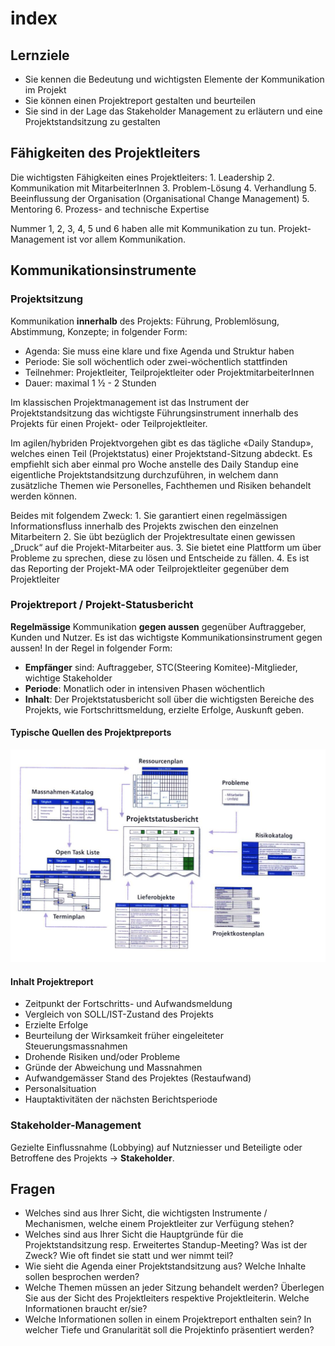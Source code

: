 # index

## Lernziele

* Sie kennen die Bedeutung und wichtigsten Elemente der Kommunikation im Projekt
* Sie können einen Projektreport gestalten und beurteilen
* Sie sind in der Lage das Stakeholder Management zu erläutern und eine Projektstandsitzung zu gestalten

## Fähigkeiten des Projektleiters

Die wichtigsten Fähigkeiten eines Projektleiters: 1. Leadership 2. Kommunikation mit MitarbeiterInnen 3. Problem-Lösung 4. Verhandlung 5. Beeinflussung der Organisation \(Organisational Change Management\) 5. Mentoring 6. Prozess- and technische Expertise

Nummer 1, 2, 3, 4, 5 und 6 haben alle mit Kommunikation zu tun. Projekt-Management ist vor allem Kommunikation.

## Kommunikationsinstrumente

### Projektsitzung

Kommunikation **innerhalb** des Projekts: Führung, Problemlösung, Abstimmung, Konzepte; in folgender Form:

* Agenda: Sie muss eine klare und fixe Agenda und Struktur haben 
* Periode: Sie soll wöchentlich oder zwei-wöchentlich stattfinden 
* Teilnehmer: Projektleiter, Teilprojektleiter oder ProjektmitarbeiterInnen 
* Dauer: maximal 1 ½ - 2 Stunden

Im klassischen Projektmanagement ist das Instrument der Projektstandsitzung das wichtigste Führungsinstrument innerhalb des Projekts für einen Projekt- oder Teilprojektleiter.

Im agilen/hybriden Projektvorgehen gibt es das tägliche «Daily Standup», welches einen Teil \(Projektstatus\) einer Projektstand-Sitzung abdeckt. Es empfiehlt sich aber einmal pro Woche anstelle des Daily Standup eine eigentliche Projektstandsitzung durchzuführen, in welchem dann zusätzliche Themen wie Personelles, Fachthemen und Risiken behandelt werden können.

Beides mit folgendem Zweck: 1. Sie garantiert einen regelmässigen Informationsfluss innerhalb des Projekts zwischen den einzelnen Mitarbeitern 2. Sie übt bezüglich der Projektresultate einen gewissen „Druck“ auf die Projekt-Mitarbeiter aus. 3. Sie bietet eine Plattform um über Probleme zu sprechen, diese zu lösen und Entscheide zu fällen. 4. Es ist das Reporting der Projekt-MA oder Teilprojektleiter gegenüber dem Projektleiter

### Projektreport / Projekt-Statusbericht

**Regelmässige** Kommunikation **gegen aussen** gegenüber Auftraggeber, Kunden und Nutzer. Es ist das wichtigste Kommunikationsinstrument gegen aussen! In der Regel in folgender Form:

* **Empfänger** sind: Auftraggeber, STC\(Steering Komitee\)-Mitglieder, wichtige Stakeholder
* **Periode**: Monatlich oder in intensiven Phasen wöchentlich
* **Inhalt**: Der Projektstatusbericht soll über die wichtigsten Bereiche des Projekts, wie Fortschrittsmeldung, erzielte Erfolge, Auskunft geben.

#### Typische Quellen des Projektpreports

![](../../.gitbook/assets/draggedimage%20%287%29.png)

#### Inhalt Projektreport

* Zeitpunkt der Fortschritts- und Aufwandsmeldung 
* Vergleich von SOLL/IST-Zustand des Projekts 
* Erzielte Erfolge 
* Beurteilung der Wirksamkeit früher eingeleiteter Steuerungsmassnahmen 
* Drohende Risiken und/oder Probleme 
* Gründe der Abweichung und Massnahmen 
* Aufwandgemässer Stand des Projektes \(Restaufwand\) 
* Personalsituation 
* Hauptaktivitäten der nächsten Berichtsperiode

### Stakeholder-Management

Gezielte Einflussnahme \(Lobbying\) auf Nutzniesser und Beteiligte oder Betroffene des Projekts -&gt; **Stakeholder**.

## Fragen

* Welches sind aus Ihrer Sicht, die wichtigsten Instrumente / Mechanismen, welche einem Projektleiter zur Verfügung stehen?
* Welches sind aus Ihrer Sicht die Hauptgründe für die Projektstandsitzung resp. Erweitertes Standup-Meeting? Was ist der Zweck? Wie oft findet sie statt und wer nimmt teil?
* Wie sieht die Agenda einer Projektstandsitzung aus? Welche Inhalte sollen besprochen werden?
* Welche Themen müssen an jeder Sitzung behandelt werden? Überlegen Sie aus der Sicht des Projektleiters respektive Projektleiterin. Welche Informationen braucht er/sie?
* Welche Informationen sollen in einem Projektreport enthalten sein? In welcher Tiefe und Granularität soll die Projektinfo präsentiert werden?


